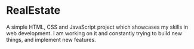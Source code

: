 # RealEstate

A simple HTML, CSS and JavaScript project which showcases my skills in web development. I am working on it and constantly trying to build new things, and implement new features.
